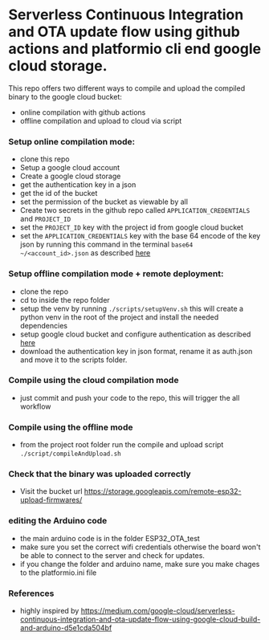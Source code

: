 # Serverless Continuous Integration and OTA update flow using github actions and platformio cli end google cloud storage.

This repo offers two different ways to compile and upload the compiled binary to the google cloud bucket:
- online compilation with github actions
- offline compilation and upload to cloud via script

### Setup online compilation mode:
- clone this repo
- Setup a google cloud account
- Create a google cloud storage
- get the authentication key in a json
- get the id of the bucket
- set the permission of the bucket as viewable by all
- Create two secrets in the github repo called `APPLICATION_CREDENTIALS` and `PROJECT_ID`
- set the `PROJECT_ID` key with the project id from google cloud bucket
- set the `APPLICATION_CREDENTIALS` key with the base 64 encode of the key json by running this command in the terminal `base64 ~/<account_id>.json` as described [here](https://github.com/actions-hub/gcloud)

### Setup offline compilation mode + remote deployment:
 - clone the repo
 - cd to inside the repo folder
 - setup the venv by running `./scripts/setupVenv.sh` this will create a python venv in the root of the project and install the needed dependencies
 - setup google cloud bucket and configure authentication as described [here](https://pypi.org/project/google-cloud-storage/)
 - download the authentication key in json format, rename it as auth.json and move it to the scripts folder.

### Compile using the cloud compilation mode
- just commit and push your code to the repo, this will trigger the all workflow

### Compile using the offline mode
- from the project root folder run the compile and upload script `./script/compileAndUpload.sh`

### Check that the binary was uploaded correctly
- Visit the bucket url https://storage.googleapis.com/remote-esp32-upload-firmwares/

### editing the Arduino code
- the main arduino code is in the folder ESP32_OTA_test
- make sure you set the correct wifi credentials otherwise the board won't be able to connect to the server and check for updates.
- if you change the folder and arduino name, make sure you make chages to the platformio.ini file 

### References
* highly inspired by https://medium.com/google-cloud/serverless-continuous-integration-and-ota-update-flow-using-google-cloud-build-and-arduino-d5e1cda504bf
